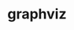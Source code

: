---
title: "graphviz"
layout: cache
categories: [package, develop]
meta: {"versions": ["2.49.0", "7.1.0", "8.0.1", "8.0.5"], "compilers": ["gcc@=11.3.0", "gcc@=7.3.1", "gcc@=7.5.0"], "oss": ["amzn2", "ubuntu18.04", "ubuntu22.04"], "platforms": ["linux"], "targets": ["ivybridge", "x86_64", "x86_64_v3"], "stacks": ["ml-linux-x86_64-cpu", "ml-linux-x86_64-cuda", "ml-linux-x86_64-rocm", "radiuss", "root"], "num_specs": 51, "num_specs_by_stack": {"root": 51, "radiuss": 38, "ml-linux-x86_64-cuda": 7, "ml-linux-x86_64-rocm": 7, "ml-linux-x86_64-cpu": 7}}
spec_details: [{"hash": "cdclffmjdaia53zdyecreuufhkntkurw", "compiler": "gcc@=7.3.1", "versions": ["2.49.0"], "os": "amzn2", "platform": "linux", "target": "ivybridge", "variants": ["build_system=autotools", "~doc", "~expat", "~ghostscript", "~gtkplus", "~gts", "~java", "~libgd", "~pangocairo", "~poppler", "~qt", "~quartz", "~x"], "stacks": ["root"], "size": "-", "tarball": "https://binaries.spack.io/develop/build_cache/linux-amzn2-ivybridge/gcc-7.3.1/graphviz-2.49.0/linux-amzn2-ivybridge-gcc-7.3.1-graphviz-2.49.0-cdclffmjdaia53zdyecreuufhkntkurw.spack"}, {"hash": "42oodt2r2s2kvgkb77jx5bo2wpmxtd5j", "compiler": "gcc@=7.3.1", "versions": ["2.49.0"], "os": "amzn2", "platform": "linux", "target": "ivybridge", "variants": ["build_system=autotools", "~doc", "~expat", "~ghostscript", "~gtkplus", "~gts", "~java", "~libgd", "~pangocairo", "~poppler", "~qt", "~quartz", "~x"], "stacks": ["root"], "size": "-", "tarball": "https://binaries.spack.io/develop/build_cache/linux-amzn2-ivybridge/gcc-7.3.1/graphviz-2.49.0/linux-amzn2-ivybridge-gcc-7.3.1-graphviz-2.49.0-42oodt2r2s2kvgkb77jx5bo2wpmxtd5j.spack"}, {"hash": "gdoh7jf2lsvoiirbpj36tp2dv5rsjwdj", "compiler": "gcc@=7.3.1", "versions": ["2.49.0"], "os": "amzn2", "platform": "linux", "target": "x86_64_v3", "variants": ["~doc", "~expat", "~ghostscript", "~gtkplus", "~gts", "~java", "~libgd", "~pangocairo", "~poppler", "~qt", "~quartz", "~x"], "stacks": ["root"], "size": "-", "tarball": "https://binaries.spack.io/develop/build_cache/linux-amzn2-x86_64_v3/gcc-7.3.1/graphviz-2.49.0/linux-amzn2-x86_64_v3-gcc-7.3.1-graphviz-2.49.0-gdoh7jf2lsvoiirbpj36tp2dv5rsjwdj.spack"}, {"hash": "5c7zrf4by2uj7aeugxt5oizrptrwxzws", "compiler": "gcc@=7.3.1", "versions": ["2.49.0"], "os": "amzn2", "platform": "linux", "target": "x86_64_v3", "variants": ["build_system=autotools", "~doc", "~expat", "~ghostscript", "~gtkplus", "~gts", "~java", "~libgd", "~pangocairo", "~poppler", "~qt", "~quartz", "~x"], "stacks": ["root"], "size": "-", "tarball": "https://binaries.spack.io/develop/build_cache/linux-amzn2-x86_64_v3/gcc-7.3.1/graphviz-2.49.0/linux-amzn2-x86_64_v3-gcc-7.3.1-graphviz-2.49.0-5c7zrf4by2uj7aeugxt5oizrptrwxzws.spack"}, {"hash": "ig6gh4fghl7d6pkpu2kabycbin3nnip4", "compiler": "gcc@=7.3.1", "versions": ["2.49.0"], "os": "amzn2", "platform": "linux", "target": "x86_64_v3", "variants": ["build_system=autotools", "~doc", "~expat", "~ghostscript", "~gtkplus", "~gts", "~java", "~libgd", "~pangocairo", "~poppler", "~qt", "~quartz", "~x"], "stacks": ["root"], "size": "-", "tarball": "https://binaries.spack.io/develop/build_cache/linux-amzn2-x86_64_v3/gcc-7.3.1/graphviz-2.49.0/linux-amzn2-x86_64_v3-gcc-7.3.1-graphviz-2.49.0-ig6gh4fghl7d6pkpu2kabycbin3nnip4.spack"}, {"hash": "hkcrar7gxwqyzhph23emzvltv3sisobe", "compiler": "gcc@=7.3.1", "versions": ["2.49.0"], "os": "amzn2", "platform": "linux", "target": "x86_64_v3", "variants": ["~doc", "~expat", "~ghostscript", "~gtkplus", "~gts", "~java", "~libgd", "~pangocairo", "~poppler", "~qt", "~quartz", "~x"], "stacks": ["root"], "size": "-", "tarball": "https://binaries.spack.io/develop/build_cache/linux-amzn2-x86_64_v3/gcc-7.3.1/graphviz-2.49.0/linux-amzn2-x86_64_v3-gcc-7.3.1-graphviz-2.49.0-hkcrar7gxwqyzhph23emzvltv3sisobe.spack"}, {"hash": "vlfrk7pwz5tlta7rtr7xn4i7u7d7dafm", "compiler": "gcc@=7.5.0", "versions": ["2.49.0"], "os": "ubuntu18.04", "platform": "linux", "target": "x86_64", "variants": ["~doc", "~expat", "~ghostscript", "~gtkplus", "~gts", "~java", "~libgd", "~pangocairo", "~poppler", "~qt", "~quartz", "~x"], "stacks": ["root", "radiuss"], "size": "-", "tarball": "https://binaries.spack.io/develop/build_cache/linux-ubuntu18.04-x86_64/gcc-7.5.0/graphviz-2.49.0/linux-ubuntu18.04-x86_64-gcc-7.5.0-graphviz-2.49.0-vlfrk7pwz5tlta7rtr7xn4i7u7d7dafm.spack"}, {"hash": "54gvach4pahn57zduwopjy4hhq4v4mhq", "compiler": "gcc@=7.5.0", "versions": ["2.49.0"], "os": "ubuntu18.04", "platform": "linux", "target": "x86_64", "variants": ["~doc", "~expat", "~ghostscript", "~gtkplus", "~gts", "~java", "~libgd", "~pangocairo", "~poppler", "~qt", "~quartz", "~x"], "stacks": ["root", "radiuss"], "size": "-", "tarball": "https://binaries.spack.io/develop/build_cache/linux-ubuntu18.04-x86_64/gcc-7.5.0/graphviz-2.49.0/linux-ubuntu18.04-x86_64-gcc-7.5.0-graphviz-2.49.0-54gvach4pahn57zduwopjy4hhq4v4mhq.spack"}, {"hash": "3pspshz575ldlmet2mhg4sfe5r77sbqj", "compiler": "gcc@=7.5.0", "versions": ["2.49.0"], "os": "ubuntu18.04", "platform": "linux", "target": "x86_64", "variants": ["~doc", "~expat", "~ghostscript", "~gtkplus", "~gts", "~java", "~libgd", "~pangocairo", "~poppler", "~qt", "~quartz", "~x"], "stacks": ["root", "radiuss"], "size": "-", "tarball": "https://binaries.spack.io/develop/build_cache/linux-ubuntu18.04-x86_64/gcc-7.5.0/graphviz-2.49.0/linux-ubuntu18.04-x86_64-gcc-7.5.0-graphviz-2.49.0-3pspshz575ldlmet2mhg4sfe5r77sbqj.spack"}, {"hash": "kdmchexepzfpurz4yg3es2efca63ebhi", "compiler": "gcc@=7.5.0", "versions": ["2.49.0"], "os": "ubuntu18.04", "platform": "linux", "target": "x86_64", "variants": ["~doc", "~expat", "~ghostscript", "~gtkplus", "~gts", "~java", "~libgd", "~pangocairo", "~poppler", "~qt", "~quartz", "~x"], "stacks": ["root", "radiuss"], "size": "-", "tarball": "https://binaries.spack.io/develop/build_cache/linux-ubuntu18.04-x86_64/gcc-7.5.0/graphviz-2.49.0/linux-ubuntu18.04-x86_64-gcc-7.5.0-graphviz-2.49.0-kdmchexepzfpurz4yg3es2efca63ebhi.spack"}, {"hash": "pwiahfy7unu7dsyburoc7x3hslmpykrq", "compiler": "gcc@=7.5.0", "versions": ["2.49.0"], "os": "ubuntu18.04", "platform": "linux", "target": "x86_64", "variants": ["~doc", "~expat", "~ghostscript", "~gtkplus", "~gts", "~java", "~libgd", "~pangocairo", "~poppler", "~qt", "~quartz", "~x"], "stacks": ["root", "radiuss"], "size": "-", "tarball": "https://binaries.spack.io/develop/build_cache/linux-ubuntu18.04-x86_64/gcc-7.5.0/graphviz-2.49.0/linux-ubuntu18.04-x86_64-gcc-7.5.0-graphviz-2.49.0-pwiahfy7unu7dsyburoc7x3hslmpykrq.spack"}, {"hash": "gx2nbuxglp4vwkrlhgx7alh62k7knr4k", "compiler": "gcc@=7.5.0", "versions": ["2.49.0"], "os": "ubuntu18.04", "platform": "linux", "target": "x86_64", "variants": ["~doc", "~expat", "~ghostscript", "~gtkplus", "~gts", "~java", "~libgd", "~pangocairo", "~poppler", "~qt", "~quartz", "~x"], "stacks": ["root", "radiuss"], "size": "-", "tarball": "https://binaries.spack.io/develop/build_cache/linux-ubuntu18.04-x86_64/gcc-7.5.0/graphviz-2.49.0/linux-ubuntu18.04-x86_64-gcc-7.5.0-graphviz-2.49.0-gx2nbuxglp4vwkrlhgx7alh62k7knr4k.spack"}, {"hash": "qq2tnnzwllupgypouiis7a55v7gybnl3", "compiler": "gcc@=7.5.0", "versions": ["2.49.0"], "os": "ubuntu18.04", "platform": "linux", "target": "x86_64", "variants": ["~doc", "~expat", "~ghostscript", "~gtkplus", "~gts", "~java", "~libgd", "~pangocairo", "~poppler", "~qt", "~quartz", "~x"], "stacks": ["root", "radiuss"], "size": "-", "tarball": "https://binaries.spack.io/develop/build_cache/linux-ubuntu18.04-x86_64/gcc-7.5.0/graphviz-2.49.0/linux-ubuntu18.04-x86_64-gcc-7.5.0-graphviz-2.49.0-qq2tnnzwllupgypouiis7a55v7gybnl3.spack"}, {"hash": "76xn4epm4blgtczokv43hen6g3njxbik", "compiler": "gcc@=7.5.0", "versions": ["2.49.0"], "os": "ubuntu18.04", "platform": "linux", "target": "x86_64", "variants": ["build_system=autotools", "~doc", "~expat", "~ghostscript", "~gtkplus", "~gts", "~java", "~libgd", "~pangocairo", "~poppler", "~qt", "~quartz", "~x"], "stacks": ["root", "radiuss"], "size": "-", "tarball": "https://binaries.spack.io/develop/build_cache/linux-ubuntu18.04-x86_64/gcc-7.5.0/graphviz-2.49.0/linux-ubuntu18.04-x86_64-gcc-7.5.0-graphviz-2.49.0-76xn4epm4blgtczokv43hen6g3njxbik.spack"}, {"hash": "obt7uharjwovwvqiayagpompbamdu4kf", "compiler": "gcc@=7.5.0", "versions": ["2.49.0"], "os": "ubuntu18.04", "platform": "linux", "target": "x86_64", "variants": ["~doc", "~expat", "~ghostscript", "~gtkplus", "~gts", "~java", "~libgd", "~pangocairo", "~poppler", "~qt", "~quartz", "~x"], "stacks": ["root", "radiuss"], "size": "-", "tarball": "https://binaries.spack.io/develop/build_cache/linux-ubuntu18.04-x86_64/gcc-7.5.0/graphviz-2.49.0/linux-ubuntu18.04-x86_64-gcc-7.5.0-graphviz-2.49.0-obt7uharjwovwvqiayagpompbamdu4kf.spack"}, {"hash": "ksla5c65hxbvfjpx5ezh5un3f3yle5ro", "compiler": "gcc@=7.5.0", "versions": ["2.49.0"], "os": "ubuntu18.04", "platform": "linux", "target": "x86_64", "variants": ["~doc", "~expat", "~ghostscript", "~gtkplus", "~gts", "~java", "~libgd", "~pangocairo", "~poppler", "~qt", "~quartz", "~x"], "stacks": ["root", "radiuss"], "size": "-", "tarball": "https://binaries.spack.io/develop/build_cache/linux-ubuntu18.04-x86_64/gcc-7.5.0/graphviz-2.49.0/linux-ubuntu18.04-x86_64-gcc-7.5.0-graphviz-2.49.0-ksla5c65hxbvfjpx5ezh5un3f3yle5ro.spack"}, {"hash": "mshvwfluvpc752yyly4lme44ho54zayn", "compiler": "gcc@=7.5.0", "versions": ["2.49.0"], "os": "ubuntu18.04", "platform": "linux", "target": "x86_64", "variants": ["~doc", "~expat", "~ghostscript", "~gtkplus", "~gts", "~java", "~libgd", "~pangocairo", "~poppler", "~qt", "~quartz", "~x"], "stacks": ["root", "radiuss"], "size": "-", "tarball": "https://binaries.spack.io/develop/build_cache/linux-ubuntu18.04-x86_64/gcc-7.5.0/graphviz-2.49.0/linux-ubuntu18.04-x86_64-gcc-7.5.0-graphviz-2.49.0-mshvwfluvpc752yyly4lme44ho54zayn.spack"}, {"hash": "p6m2jzo76hu7c4yze5bdtjbaqhpqqbub", "compiler": "gcc@=7.5.0", "versions": ["2.49.0"], "os": "ubuntu18.04", "platform": "linux", "target": "x86_64", "variants": ["~doc", "~expat", "~ghostscript", "~gtkplus", "~gts", "~java", "~libgd", "~pangocairo", "~poppler", "~qt", "~quartz", "~x"], "stacks": ["root", "radiuss"], "size": "-", "tarball": "https://binaries.spack.io/develop/build_cache/linux-ubuntu18.04-x86_64/gcc-7.5.0/graphviz-2.49.0/linux-ubuntu18.04-x86_64-gcc-7.5.0-graphviz-2.49.0-p6m2jzo76hu7c4yze5bdtjbaqhpqqbub.spack"}, {"hash": "sk5xcgdbo2mvrtqh6k5cilh32vzhjosk", "compiler": "gcc@=7.5.0", "versions": ["2.49.0"], "os": "ubuntu18.04", "platform": "linux", "target": "x86_64", "variants": ["~doc", "~expat", "~ghostscript", "~gtkplus", "~gts", "~java", "~libgd", "~pangocairo", "~poppler", "~qt", "~quartz", "~x"], "stacks": ["root", "radiuss"], "size": "-", "tarball": "https://binaries.spack.io/develop/build_cache/linux-ubuntu18.04-x86_64/gcc-7.5.0/graphviz-2.49.0/linux-ubuntu18.04-x86_64-gcc-7.5.0-graphviz-2.49.0-sk5xcgdbo2mvrtqh6k5cilh32vzhjosk.spack"}, {"hash": "p5j75vrmloi6tyjg7e55lz6yof5z6qmv", "compiler": "gcc@=7.5.0", "versions": ["2.49.0"], "os": "ubuntu18.04", "platform": "linux", "target": "x86_64", "variants": ["~doc", "~expat", "~ghostscript", "~gtkplus", "~gts", "~java", "~libgd", "~pangocairo", "~poppler", "~qt", "~quartz", "~x"], "stacks": ["root", "radiuss"], "size": "-", "tarball": "https://binaries.spack.io/develop/build_cache/linux-ubuntu18.04-x86_64/gcc-7.5.0/graphviz-2.49.0/linux-ubuntu18.04-x86_64-gcc-7.5.0-graphviz-2.49.0-p5j75vrmloi6tyjg7e55lz6yof5z6qmv.spack"}, {"hash": "3cxzw3i6ntsjpnxtcynqls3ovsrqnuhn", "compiler": "gcc@=7.5.0", "versions": ["2.49.0"], "os": "ubuntu18.04", "platform": "linux", "target": "x86_64", "variants": ["~doc", "~expat", "~ghostscript", "~gtkplus", "~gts", "~java", "~libgd", "~pangocairo", "~poppler", "~qt", "~quartz", "~x"], "stacks": ["root", "radiuss"], "size": "-", "tarball": "https://binaries.spack.io/develop/build_cache/linux-ubuntu18.04-x86_64/gcc-7.5.0/graphviz-2.49.0/linux-ubuntu18.04-x86_64-gcc-7.5.0-graphviz-2.49.0-3cxzw3i6ntsjpnxtcynqls3ovsrqnuhn.spack"}, {"hash": "gmxncshx4c3n5ie5x4dwklwvvsrjw3ay", "compiler": "gcc@=7.5.0", "versions": ["2.49.0"], "os": "ubuntu18.04", "platform": "linux", "target": "x86_64", "variants": ["~doc", "~expat", "~ghostscript", "~gtkplus", "~gts", "~java", "~libgd", "~pangocairo", "~poppler", "~qt", "~quartz", "~x"], "stacks": ["root", "radiuss"], "size": "-", "tarball": "https://binaries.spack.io/develop/build_cache/linux-ubuntu18.04-x86_64/gcc-7.5.0/graphviz-2.49.0/linux-ubuntu18.04-x86_64-gcc-7.5.0-graphviz-2.49.0-gmxncshx4c3n5ie5x4dwklwvvsrjw3ay.spack"}, {"hash": "nibdv6glrhd2dmp6sgtoq35p4qugdpgz", "compiler": "gcc@=7.5.0", "versions": ["2.49.0"], "os": "ubuntu18.04", "platform": "linux", "target": "x86_64", "variants": ["~doc", "~expat", "~ghostscript", "~gtkplus", "~gts", "~java", "~libgd", "~pangocairo", "~poppler", "~qt", "~quartz", "~x"], "stacks": ["root", "radiuss"], "size": "-", "tarball": "https://binaries.spack.io/develop/build_cache/linux-ubuntu18.04-x86_64/gcc-7.5.0/graphviz-2.49.0/linux-ubuntu18.04-x86_64-gcc-7.5.0-graphviz-2.49.0-nibdv6glrhd2dmp6sgtoq35p4qugdpgz.spack"}, {"hash": "274z7voovsb62dq22gzuhw4lfvnp7npc", "compiler": "gcc@=7.5.0", "versions": ["2.49.0"], "os": "ubuntu18.04", "platform": "linux", "target": "x86_64", "variants": ["~doc", "~expat", "~ghostscript", "~gtkplus", "~gts", "~java", "~libgd", "~pangocairo", "~poppler", "~qt", "~quartz", "~x"], "stacks": ["root", "radiuss"], "size": "-", "tarball": "https://binaries.spack.io/develop/build_cache/linux-ubuntu18.04-x86_64/gcc-7.5.0/graphviz-2.49.0/linux-ubuntu18.04-x86_64-gcc-7.5.0-graphviz-2.49.0-274z7voovsb62dq22gzuhw4lfvnp7npc.spack"}, {"hash": "akjve67krucqzgd3k7i22h3pkdm4lvcs", "compiler": "gcc@=7.5.0", "versions": ["2.49.0"], "os": "ubuntu18.04", "platform": "linux", "target": "x86_64", "variants": ["build_system=autotools", "~doc", "~expat", "~ghostscript", "~gtkplus", "~gts", "~java", "~libgd", "~pangocairo", "~poppler", "~qt", "~quartz", "~x"], "stacks": ["root", "radiuss"], "size": "-", "tarball": "https://binaries.spack.io/develop/build_cache/linux-ubuntu18.04-x86_64/gcc-7.5.0/graphviz-2.49.0/linux-ubuntu18.04-x86_64-gcc-7.5.0-graphviz-2.49.0-akjve67krucqzgd3k7i22h3pkdm4lvcs.spack"}, {"hash": "bfyxdf5c6bfho7hujlhe3l2jc3q67bzq", "compiler": "gcc@=7.5.0", "versions": ["2.49.0"], "os": "ubuntu18.04", "platform": "linux", "target": "x86_64", "variants": ["~doc", "~expat", "~ghostscript", "~gtkplus", "~gts", "~java", "~libgd", "~pangocairo", "~poppler", "~qt", "~quartz", "~x"], "stacks": ["root", "radiuss"], "size": "-", "tarball": "https://binaries.spack.io/develop/build_cache/linux-ubuntu18.04-x86_64/gcc-7.5.0/graphviz-2.49.0/linux-ubuntu18.04-x86_64-gcc-7.5.0-graphviz-2.49.0-bfyxdf5c6bfho7hujlhe3l2jc3q67bzq.spack"}, {"hash": "qxoo6okittiqp7a3tt5v364xvl2qe3kw", "compiler": "gcc@=7.5.0", "versions": ["2.49.0"], "os": "ubuntu18.04", "platform": "linux", "target": "x86_64", "variants": ["~doc", "~expat", "~ghostscript", "~gtkplus", "~gts", "~java", "~libgd", "~pangocairo", "~poppler", "~qt", "~quartz", "~x"], "stacks": ["root", "radiuss"], "size": "-", "tarball": "https://binaries.spack.io/develop/build_cache/linux-ubuntu18.04-x86_64/gcc-7.5.0/graphviz-2.49.0/linux-ubuntu18.04-x86_64-gcc-7.5.0-graphviz-2.49.0-qxoo6okittiqp7a3tt5v364xvl2qe3kw.spack"}, {"hash": "5ziko3smrcnpptgbpslm4cysibl4kt6y", "compiler": "gcc@=7.5.0", "versions": ["2.49.0"], "os": "ubuntu18.04", "platform": "linux", "target": "x86_64", "variants": ["~doc", "~expat", "~ghostscript", "~gtkplus", "~gts", "~java", "~libgd", "~pangocairo", "~poppler", "~qt", "~quartz", "~x"], "stacks": ["root", "radiuss"], "size": "-", "tarball": "https://binaries.spack.io/develop/build_cache/linux-ubuntu18.04-x86_64/gcc-7.5.0/graphviz-2.49.0/linux-ubuntu18.04-x86_64-gcc-7.5.0-graphviz-2.49.0-5ziko3smrcnpptgbpslm4cysibl4kt6y.spack"}, {"hash": "ugn3gfpoy74fyl2cqltlfwuiktgrqc5i", "compiler": "gcc@=7.5.0", "versions": ["2.49.0"], "os": "ubuntu18.04", "platform": "linux", "target": "x86_64", "variants": ["~doc", "~expat", "~ghostscript", "~gtkplus", "~gts", "~java", "~libgd", "~pangocairo", "~poppler", "~qt", "~quartz", "~x"], "stacks": ["root", "radiuss"], "size": "-", "tarball": "https://binaries.spack.io/develop/build_cache/linux-ubuntu18.04-x86_64/gcc-7.5.0/graphviz-2.49.0/linux-ubuntu18.04-x86_64-gcc-7.5.0-graphviz-2.49.0-ugn3gfpoy74fyl2cqltlfwuiktgrqc5i.spack"}, {"hash": "ygcsxb5rthzqhjlywzmw62ajextf33do", "compiler": "gcc@=7.5.0", "versions": ["2.49.0"], "os": "ubuntu18.04", "platform": "linux", "target": "x86_64", "variants": ["~doc", "~expat", "~ghostscript", "~gtkplus", "~gts", "~java", "~libgd", "~pangocairo", "~poppler", "~qt", "~quartz", "~x"], "stacks": ["root", "radiuss"], "size": "-", "tarball": "https://binaries.spack.io/develop/build_cache/linux-ubuntu18.04-x86_64/gcc-7.5.0/graphviz-2.49.0/linux-ubuntu18.04-x86_64-gcc-7.5.0-graphviz-2.49.0-ygcsxb5rthzqhjlywzmw62ajextf33do.spack"}, {"hash": "xh4o4x6d7npwvzijgnbl5ocs7meg6wov", "compiler": "gcc@=7.5.0", "versions": ["2.49.0"], "os": "ubuntu18.04", "platform": "linux", "target": "x86_64", "variants": ["~doc", "~expat", "~ghostscript", "~gtkplus", "~gts", "~java", "~libgd", "~pangocairo", "~poppler", "~qt", "~quartz", "~x"], "stacks": ["root", "radiuss"], "size": "-", "tarball": "https://binaries.spack.io/develop/build_cache/linux-ubuntu18.04-x86_64/gcc-7.5.0/graphviz-2.49.0/linux-ubuntu18.04-x86_64-gcc-7.5.0-graphviz-2.49.0-xh4o4x6d7npwvzijgnbl5ocs7meg6wov.spack"}, {"hash": "wpgsjwe4asyqdrzmkwxozwkt3o6mckit", "compiler": "gcc@=7.5.0", "versions": ["2.49.0"], "os": "ubuntu18.04", "platform": "linux", "target": "x86_64", "variants": ["build_system=autotools", "~doc", "~expat", "~ghostscript", "~gtkplus", "~gts", "~java", "~libgd", "~pangocairo", "~poppler", "~qt", "~quartz", "~x"], "stacks": ["root", "radiuss"], "size": "-", "tarball": "https://binaries.spack.io/develop/build_cache/linux-ubuntu18.04-x86_64/gcc-7.5.0/graphviz-2.49.0/linux-ubuntu18.04-x86_64-gcc-7.5.0-graphviz-2.49.0-wpgsjwe4asyqdrzmkwxozwkt3o6mckit.spack"}, {"hash": "le2gddv7ugsxvk3jzyczzpy6mv2f6ic4", "compiler": "gcc@=7.5.0", "versions": ["7.1.0"], "os": "ubuntu18.04", "platform": "linux", "target": "x86_64", "variants": ["build_system=autotools", "~doc", "~expat", "~ghostscript", "~gtkplus", "~gts", "~java", "~libgd", "~pangocairo", "~poppler", "~qt", "~quartz", "~x"], "stacks": ["root", "radiuss"], "size": "-", "tarball": "https://binaries.spack.io/develop/build_cache/linux-ubuntu18.04-x86_64/gcc-7.5.0/graphviz-7.1.0/linux-ubuntu18.04-x86_64-gcc-7.5.0-graphviz-7.1.0-le2gddv7ugsxvk3jzyczzpy6mv2f6ic4.spack"}, {"hash": "ybldkzhlcyje6c33q2l2qlsntyefimjh", "compiler": "gcc@=7.5.0", "versions": ["2.49.0"], "os": "ubuntu18.04", "platform": "linux", "target": "x86_64", "variants": ["~doc", "~expat", "~ghostscript", "~gtkplus", "~gts", "~java", "~libgd", "~pangocairo", "~poppler", "~qt", "~quartz", "~x"], "stacks": ["root", "radiuss"], "size": "-", "tarball": "https://binaries.spack.io/develop/build_cache/linux-ubuntu18.04-x86_64/gcc-7.5.0/graphviz-2.49.0/linux-ubuntu18.04-x86_64-gcc-7.5.0-graphviz-2.49.0-ybldkzhlcyje6c33q2l2qlsntyefimjh.spack"}, {"hash": "ubpbjs6mwhqcwbjlsnb7xzpnqnktxrii", "compiler": "gcc@=7.5.0", "versions": ["2.49.0"], "os": "ubuntu18.04", "platform": "linux", "target": "x86_64", "variants": ["build_system=autotools", "~doc", "~expat", "~ghostscript", "~gtkplus", "~gts", "~java", "~libgd", "~pangocairo", "~poppler", "~qt", "~quartz", "~x"], "stacks": ["root", "radiuss"], "size": "-", "tarball": "https://binaries.spack.io/develop/build_cache/linux-ubuntu18.04-x86_64/gcc-7.5.0/graphviz-2.49.0/linux-ubuntu18.04-x86_64-gcc-7.5.0-graphviz-2.49.0-ubpbjs6mwhqcwbjlsnb7xzpnqnktxrii.spack"}, {"hash": "x5bvc5pfam6gl7prpjmqqyecjynvhiwl", "compiler": "gcc@=7.5.0", "versions": ["2.49.0"], "os": "ubuntu18.04", "platform": "linux", "target": "x86_64", "variants": ["~doc", "~expat", "~ghostscript", "~gtkplus", "~gts", "~java", "~libgd", "~pangocairo", "~poppler", "~qt", "~quartz", "~x"], "stacks": ["root", "radiuss"], "size": "-", "tarball": "https://binaries.spack.io/develop/build_cache/linux-ubuntu18.04-x86_64/gcc-7.5.0/graphviz-2.49.0/linux-ubuntu18.04-x86_64-gcc-7.5.0-graphviz-2.49.0-x5bvc5pfam6gl7prpjmqqyecjynvhiwl.spack"}, {"hash": "76eywzwwqplcnrxp7yuszbm5li6azoa7", "compiler": "gcc@=7.5.0", "versions": ["8.0.1"], "os": "ubuntu18.04", "platform": "linux", "target": "x86_64_v3", "variants": ["build_system=autotools", "~doc", "~expat", "~ghostscript", "~gtkplus", "~gts", "~java", "~libgd", "~pangocairo", "~poppler", "~qt", "~quartz", "~x"], "stacks": ["root", "radiuss"], "size": "-", "tarball": "https://binaries.spack.io/develop/build_cache/linux-ubuntu18.04-x86_64_v3/gcc-7.5.0/graphviz-8.0.1/linux-ubuntu18.04-x86_64_v3-gcc-7.5.0-graphviz-8.0.1-76eywzwwqplcnrxp7yuszbm5li6azoa7.spack"}, {"hash": "2idqxa3j24up6ziwfuwa47pscgpj3amr", "compiler": "gcc@=7.5.0", "versions": ["8.0.1"], "os": "ubuntu18.04", "platform": "linux", "target": "x86_64_v3", "variants": ["build_system=autotools", "~doc", "~expat", "~ghostscript", "~gtkplus", "~gts", "~java", "~libgd", "~pangocairo", "~poppler", "~qt", "~quartz", "~x"], "stacks": ["root", "radiuss"], "size": "-", "tarball": "https://binaries.spack.io/develop/build_cache/linux-ubuntu18.04-x86_64_v3/gcc-7.5.0/graphviz-8.0.1/linux-ubuntu18.04-x86_64_v3-gcc-7.5.0-graphviz-8.0.1-2idqxa3j24up6ziwfuwa47pscgpj3amr.spack"}, {"hash": "cs4b5zdoibxxyru4k6nejap2r6i4lamo", "compiler": "gcc@=7.5.0", "versions": ["7.1.0"], "os": "ubuntu18.04", "platform": "linux", "target": "x86_64_v3", "variants": ["build_system=autotools", "~doc", "~expat", "~ghostscript", "~gtkplus", "~gts", "~java", "~libgd", "~pangocairo", "~poppler", "~qt", "~quartz", "~x"], "stacks": ["root", "radiuss"], "size": "-", "tarball": "https://binaries.spack.io/develop/build_cache/linux-ubuntu18.04-x86_64_v3/gcc-7.5.0/graphviz-7.1.0/linux-ubuntu18.04-x86_64_v3-gcc-7.5.0-graphviz-7.1.0-cs4b5zdoibxxyru4k6nejap2r6i4lamo.spack"}, {"hash": "5l6rrhobblchklvb4es6eozws4rswwis", "compiler": "gcc@=7.5.0", "versions": ["7.1.0"], "os": "ubuntu18.04", "platform": "linux", "target": "x86_64_v3", "variants": ["build_system=autotools", "~doc", "~expat", "~ghostscript", "~gtkplus", "~gts", "~java", "~libgd", "~pangocairo", "~poppler", "~qt", "~quartz", "~x"], "stacks": ["root", "radiuss"], "size": "-", "tarball": "https://binaries.spack.io/develop/build_cache/linux-ubuntu18.04-x86_64_v3/gcc-7.5.0/graphviz-7.1.0/linux-ubuntu18.04-x86_64_v3-gcc-7.5.0-graphviz-7.1.0-5l6rrhobblchklvb4es6eozws4rswwis.spack"}, {"hash": "4bufsf3di5y7xsarptmkxdgoey5v4xho", "compiler": "gcc@=7.5.0", "versions": ["8.0.5"], "os": "ubuntu18.04", "platform": "linux", "target": "x86_64_v3", "variants": ["build_system=autotools", "~doc", "~expat", "~ghostscript", "~gtkplus", "~gts", "~java", "~libgd", "~pangocairo", "~poppler", "~qt", "~quartz", "~x"], "stacks": ["root", "radiuss"], "size": "-", "tarball": "https://binaries.spack.io/develop/build_cache/linux-ubuntu18.04-x86_64_v3/gcc-7.5.0/graphviz-8.0.5/linux-ubuntu18.04-x86_64_v3-gcc-7.5.0-graphviz-8.0.5-4bufsf3di5y7xsarptmkxdgoey5v4xho.spack"}, {"hash": "rw47fxteqxdmelo42dsllzd2lol6vzse", "compiler": "gcc@=7.5.0", "versions": ["7.1.0"], "os": "ubuntu18.04", "platform": "linux", "target": "x86_64_v3", "variants": ["build_system=autotools", "~doc", "~expat", "~ghostscript", "~gtkplus", "~gts", "~java", "~libgd", "~pangocairo", "~poppler", "~qt", "~quartz", "~x"], "stacks": ["root", "radiuss"], "size": "-", "tarball": "https://binaries.spack.io/develop/build_cache/linux-ubuntu18.04-x86_64_v3/gcc-7.5.0/graphviz-7.1.0/linux-ubuntu18.04-x86_64_v3-gcc-7.5.0-graphviz-7.1.0-rw47fxteqxdmelo42dsllzd2lol6vzse.spack"}, {"hash": "qglknopc5rd25h65soexcwuaonxspead", "compiler": "gcc@=7.5.0", "versions": ["7.1.0"], "os": "ubuntu18.04", "platform": "linux", "target": "x86_64_v3", "variants": ["build_system=autotools", "~doc", "~expat", "~ghostscript", "~gtkplus", "~gts", "~java", "~libgd", "~pangocairo", "~poppler", "~qt", "~quartz", "~x"], "stacks": ["root", "radiuss"], "size": "-", "tarball": "https://binaries.spack.io/develop/build_cache/linux-ubuntu18.04-x86_64_v3/gcc-7.5.0/graphviz-7.1.0/linux-ubuntu18.04-x86_64_v3-gcc-7.5.0-graphviz-7.1.0-qglknopc5rd25h65soexcwuaonxspead.spack"}, {"hash": "kwn6ivov2swmrji3br2wdg42d3wnffc2", "compiler": "gcc@=7.5.0", "versions": ["8.0.5"], "os": "ubuntu18.04", "platform": "linux", "target": "x86_64_v3", "variants": ["build_system=autotools", "~doc", "~expat", "~ghostscript", "~gtkplus", "~gts", "~java", "~libgd", "~pangocairo", "~poppler", "~qt", "~quartz", "~x"], "stacks": ["root", "radiuss"], "size": "-", "tarball": "https://binaries.spack.io/develop/build_cache/linux-ubuntu18.04-x86_64_v3/gcc-7.5.0/graphviz-8.0.5/linux-ubuntu18.04-x86_64_v3-gcc-7.5.0-graphviz-8.0.5-kwn6ivov2swmrji3br2wdg42d3wnffc2.spack"}, {"hash": "grkezhqvosyb7vohpffr5akts5a7fgoo", "compiler": "gcc@=11.3.0", "versions": ["7.1.0"], "os": "ubuntu22.04", "platform": "linux", "target": "x86_64_v3", "variants": ["build_system=autotools", "~doc", "~expat", "~ghostscript", "~gtkplus", "~gts", "~java", "~libgd", "~pangocairo", "~poppler", "~qt", "~quartz", "~x"], "stacks": ["root", "ml-linux-x86_64-cuda", "ml-linux-x86_64-rocm", "ml-linux-x86_64-cpu"], "size": "-", "tarball": "https://binaries.spack.io/develop/build_cache/linux-ubuntu22.04-x86_64_v3/gcc-11.3.0/graphviz-7.1.0/linux-ubuntu22.04-x86_64_v3-gcc-11.3.0-graphviz-7.1.0-grkezhqvosyb7vohpffr5akts5a7fgoo.spack"}, {"hash": "apsde3dskniwymjlnusm2jzfwaz4h4v7", "compiler": "gcc@=11.3.0", "versions": ["8.0.1"], "os": "ubuntu22.04", "platform": "linux", "target": "x86_64_v3", "variants": ["build_system=autotools", "~doc", "~expat", "~ghostscript", "~gtkplus", "~gts", "~java", "~libgd", "~pangocairo", "~poppler", "~qt", "~quartz", "~x"], "stacks": ["root", "ml-linux-x86_64-cuda", "ml-linux-x86_64-rocm", "ml-linux-x86_64-cpu"], "size": "-", "tarball": "https://binaries.spack.io/develop/build_cache/linux-ubuntu22.04-x86_64_v3/gcc-11.3.0/graphviz-8.0.1/linux-ubuntu22.04-x86_64_v3-gcc-11.3.0-graphviz-8.0.1-apsde3dskniwymjlnusm2jzfwaz4h4v7.spack"}, {"hash": "ulj4tcwguefxgu4sn5ikbtgg4jmgexb6", "compiler": "gcc@=11.3.0", "versions": ["8.0.1"], "os": "ubuntu22.04", "platform": "linux", "target": "x86_64_v3", "variants": ["build_system=autotools", "~doc", "~expat", "~ghostscript", "~gtkplus", "~gts", "~java", "~libgd", "~pangocairo", "~poppler", "~qt", "~quartz", "~x"], "stacks": ["root", "ml-linux-x86_64-cuda", "ml-linux-x86_64-rocm", "ml-linux-x86_64-cpu"], "size": "-", "tarball": "https://binaries.spack.io/develop/build_cache/linux-ubuntu22.04-x86_64_v3/gcc-11.3.0/graphviz-8.0.1/linux-ubuntu22.04-x86_64_v3-gcc-11.3.0-graphviz-8.0.1-ulj4tcwguefxgu4sn5ikbtgg4jmgexb6.spack"}, {"hash": "hy7a42mtdvh6s3ayb4swb2nfxul7rr6m", "compiler": "gcc@=11.3.0", "versions": ["8.0.1"], "os": "ubuntu22.04", "platform": "linux", "target": "x86_64_v3", "variants": ["build_system=autotools", "~doc", "~expat", "~ghostscript", "~gtkplus", "~gts", "~java", "~libgd", "~pangocairo", "~poppler", "~qt", "~quartz", "~x"], "stacks": ["root", "ml-linux-x86_64-cuda", "ml-linux-x86_64-rocm", "ml-linux-x86_64-cpu"], "size": "-", "tarball": "https://binaries.spack.io/develop/build_cache/linux-ubuntu22.04-x86_64_v3/gcc-11.3.0/graphviz-8.0.1/linux-ubuntu22.04-x86_64_v3-gcc-11.3.0-graphviz-8.0.1-hy7a42mtdvh6s3ayb4swb2nfxul7rr6m.spack"}, {"hash": "5ymx44xlgdvzoblkcdp7dcizjo4xwun5", "compiler": "gcc@=11.3.0", "versions": ["8.0.1"], "os": "ubuntu22.04", "platform": "linux", "target": "x86_64_v3", "variants": ["build_system=autotools", "~doc", "~expat", "~ghostscript", "~gtkplus", "~gts", "~java", "~libgd", "~pangocairo", "~poppler", "~qt", "~quartz", "~x"], "stacks": ["root", "ml-linux-x86_64-cuda", "ml-linux-x86_64-rocm", "ml-linux-x86_64-cpu"], "size": "-", "tarball": "https://binaries.spack.io/develop/build_cache/linux-ubuntu22.04-x86_64_v3/gcc-11.3.0/graphviz-8.0.1/linux-ubuntu22.04-x86_64_v3-gcc-11.3.0-graphviz-8.0.1-5ymx44xlgdvzoblkcdp7dcizjo4xwun5.spack"}, {"hash": "srkzinp4p2cemfknyttpg3dzr56ksqim", "compiler": "gcc@=11.3.0", "versions": ["8.0.5"], "os": "ubuntu22.04", "platform": "linux", "target": "x86_64_v3", "variants": ["build_system=autotools", "~doc", "~expat", "~ghostscript", "~gtkplus", "~gts", "~java", "~libgd", "~pangocairo", "~poppler", "~qt", "~quartz", "~x"], "stacks": ["root", "ml-linux-x86_64-cuda", "ml-linux-x86_64-rocm", "ml-linux-x86_64-cpu"], "size": "-", "tarball": "https://binaries.spack.io/develop/build_cache/linux-ubuntu22.04-x86_64_v3/gcc-11.3.0/graphviz-8.0.5/linux-ubuntu22.04-x86_64_v3-gcc-11.3.0-graphviz-8.0.5-srkzinp4p2cemfknyttpg3dzr56ksqim.spack"}, {"hash": "hny7a4zmzb5h2cu45tecrrw7agrhjbsi", "compiler": "gcc@=11.3.0", "versions": ["8.0.5"], "os": "ubuntu22.04", "platform": "linux", "target": "x86_64_v3", "variants": ["build_system=autotools", "~doc", "~expat", "~ghostscript", "~gtkplus", "~gts", "~java", "~libgd", "~pangocairo", "~poppler", "~qt", "~quartz", "~x"], "stacks": ["root", "ml-linux-x86_64-cuda", "ml-linux-x86_64-rocm", "ml-linux-x86_64-cpu"], "size": "-", "tarball": "https://binaries.spack.io/develop/build_cache/linux-ubuntu22.04-x86_64_v3/gcc-11.3.0/graphviz-8.0.5/linux-ubuntu22.04-x86_64_v3-gcc-11.3.0-graphviz-8.0.5-hny7a4zmzb5h2cu45tecrrw7agrhjbsi.spack"}]
---